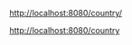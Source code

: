 
[http://localhost:8080/country/](http://localhost:8080/country/)

[http://localhost:8080/country](http://localhost:8080/country)